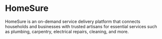 # HomeSure
HomeSure is an on-demand service delivery platform that connects households and businesses with trusted artisans for essential services such as plumbing, carpentry, electrical repairs, cleaning, and more. 
